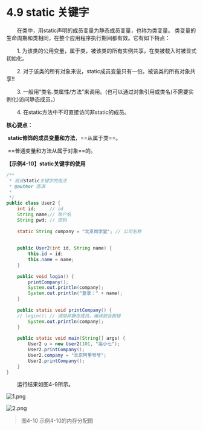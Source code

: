 # 4.9 static 关键字

　　在类中，用static声明的成员变量为静态成员变量，也称为类变量。 类变量的生命周期和类相同，在整个应用程序执行期间都有效。它有如下特点：

　　1. 为该类的公用变量，属于类，被该类的所有实例共享，在类被载入时被显式初始化。

　　2. 对于该类的所有对象来说，static成员变量只有一份。被该类的所有对象共享!!

　　3. 一般用“类名.类属性/方法”来调用。(也可以通过对象引用或类名(不需要实例化)访问静态成员。)

　　4. 在static方法中不可直接访问非static的成员。

**核心要点：**

​      **static修饰的成员变量和方法**，==从属于类==。

​      ==普通变量和方法从属于对象==的。

**【示例4-10】static关键字的使用**

```java
/**
 * 测试static关键字的用法
 * @author 高淇
 *
 */
public class User2 {
    int id;     // id
    String name;// 账户名
    String pwd; // 密码
    
    static String company = "北京尚学堂"; // 公司名称
    
    
    public User2(int id, String name) {
        this.id = id;
        this.name = name;
    }
    
    public void login() {
    	printCompany();
    	System.out.println(company); 
        System.out.println("登录：" + name);
    }
    
    public static void printCompany() {
    // login(); // 调用非静态成员，编译就会报错
        System.out.println(company);
    }
    
    public static void main(String[] args) {
        User2 u = new User2(101, "高小七");
        User2.printCompany();
        User2.company = "北京阿里爷爷";
        User2.printCompany();
    }
}
```

　　运行结果如图4-9所示。

![1.png](http://www.sxt.cn/360shop/Public/admin/UEditor/20170516/1494927327134687.png)



![2.png](http://www.sxt.cn/360shop/Public/admin/UEditor/20170516/1494927332527045.png)

> 图4-10 示例4-10的内存分配图

